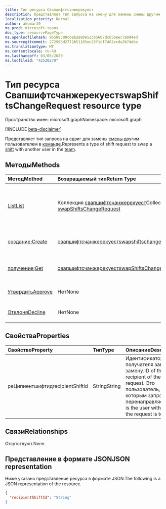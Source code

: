 ```yaml
---
title: Тип ресурса Свапшифтсчанжерекуест
description: Представляет тип запроса на смену для замены смены другим пользователем в команде.
localization_priority: Normal
author: akumar39
ms.prod: microsoft-teams
doc_type: resourcePageType
ms.openlocfilehash: 96589309cbeb2880e533b5607dc05beec78894ed
ms.sourcegitcommit: 272996d2772b51105ec25f1cf7482ecda3b74ebe
ms.translationtype: MT
ms.contentlocale: ru-RU
ms.lasthandoff: 03/05/2020
ms.locfileid: "42520270"
---
```

# <a name="swapshiftschangerequest-resource-type"></a><span data-ttu-id="64b20-103">Тип ресурса Свапшифтсчанжерекуест</span><span class="sxs-lookup"><span data-stu-id="64b20-103">swapShiftsChangeRequest resource type</span></span>

<span data-ttu-id="64b20-104">Пространство имен: microsoft.graph</span><span class="sxs-lookup"><span data-stu-id="64b20-104">Namespace: microsoft.graph</span></span>

[!INCLUDE [beta-disclaimer](../../includes/beta-disclaimer.md)]

<span data-ttu-id="64b20-105">Представляет тип запроса на сдвиг для замены [смены](../resources/shift.md) другим пользователем в [команде](../resources/team.md).</span><span class="sxs-lookup"><span data-stu-id="64b20-105">Represents a type of shift request to swap a [shift](../resources/shift.md) with another user in the [team](../resources/team.md).</span></span>

## <a name="methods"></a><span data-ttu-id="64b20-106">Методы</span><span class="sxs-lookup"><span data-stu-id="64b20-106">Methods</span></span>

| <span data-ttu-id="64b20-107">Метод</span><span class="sxs-lookup"><span data-stu-id="64b20-107">Method</span></span>       | <span data-ttu-id="64b20-108">Возвращаемый тип</span><span class="sxs-lookup"><span data-stu-id="64b20-108">Return Type</span></span> | <span data-ttu-id="64b20-109">Описание</span><span class="sxs-lookup"><span data-stu-id="64b20-109">Description</span></span> |
|:-------------|:------------|:------------|
| [<span data-ttu-id="64b20-110">List</span><span class="sxs-lookup"><span data-stu-id="64b20-110">List</span></span>](../api/swapshiftschangerequest-list.md) | <span data-ttu-id="64b20-111">Коллекция [свапшифтсчанжерекуест](swapshiftschangerequest.md)</span><span class="sxs-lookup"><span data-stu-id="64b20-111">Collection of [swapShiftsChangeRequest](swapshiftschangerequest.md)</span></span> | <span data-ttu-id="64b20-112">Перечисление свойств и связей объектов **свапшифтсчанжерекуест** в команде.</span><span class="sxs-lookup"><span data-stu-id="64b20-112">List the properties and relationships of **swapShiftsChangeRequest** objects in a team.</span></span> |
| <span data-ttu-id="64b20-113">[создание](../api/swapshiftschangerequest-post.md);</span><span class="sxs-lookup"><span data-stu-id="64b20-113">[Create](../api/swapshiftschangerequest-post.md)</span></span> | [<span data-ttu-id="64b20-114">свапшифтсчанжерекуест</span><span class="sxs-lookup"><span data-stu-id="64b20-114">swapshiftschangerequest</span></span>](swapshiftschangerequest.md) | <span data-ttu-id="64b20-115">Создайте экземпляр объекта свапшифтсчанжерекуест.</span><span class="sxs-lookup"><span data-stu-id="64b20-115">Create an instance of an swapshiftschangerequest object.</span></span> |
| <span data-ttu-id="64b20-116">[получение](../api/swapshiftschangerequest-get.md);</span><span class="sxs-lookup"><span data-stu-id="64b20-116">[Get](../api/swapshiftschangerequest-get.md)</span></span> | [<span data-ttu-id="64b20-117">свапшифтсчанжерекуест</span><span class="sxs-lookup"><span data-stu-id="64b20-117">swapShiftsChangeRequest</span></span>](swapshiftschangerequest.md) | <span data-ttu-id="64b20-118">Чтение свойств и связей объекта **свапшифтсчанжерекуест** .</span><span class="sxs-lookup"><span data-stu-id="64b20-118">Read the properties and relationships of a **swapShiftsChangeRequest** object.</span></span> |
|[<span data-ttu-id="64b20-119">Утвердить</span><span class="sxs-lookup"><span data-stu-id="64b20-119">Approve</span></span>](../api/swapshiftschangerequest-approve.md)|<span data-ttu-id="64b20-120">Нет</span><span class="sxs-lookup"><span data-stu-id="64b20-120">None</span></span>|<span data-ttu-id="64b20-121">Утверждение **свапшифтсчанжерекуест**.</span><span class="sxs-lookup"><span data-stu-id="64b20-121">Approve a **swapShiftsChangeRequest**.</span></span> |
|[<span data-ttu-id="64b20-122">Отклоня</span><span class="sxs-lookup"><span data-stu-id="64b20-122">Decline</span></span>](../api/swapshiftschangerequest-decline.md)|<span data-ttu-id="64b20-123">Нет</span><span class="sxs-lookup"><span data-stu-id="64b20-123">None</span></span>|<span data-ttu-id="64b20-124">Отклонить **свапшифтсчанжерекуест**.</span><span class="sxs-lookup"><span data-stu-id="64b20-124">Decline a **swapShiftsChangeRequest**.</span></span>|

## <a name="properties"></a><span data-ttu-id="64b20-125">Свойства</span><span class="sxs-lookup"><span data-stu-id="64b20-125">Properties</span></span>

| <span data-ttu-id="64b20-126">Свойство</span><span class="sxs-lookup"><span data-stu-id="64b20-126">Property</span></span>     | <span data-ttu-id="64b20-127">Тип</span><span class="sxs-lookup"><span data-stu-id="64b20-127">Type</span></span>        | <span data-ttu-id="64b20-128">Описание</span><span class="sxs-lookup"><span data-stu-id="64b20-128">Description</span></span> |
|:-------------|:------------|:------------|
|<span data-ttu-id="64b20-129">реЦипиентшифтид</span><span class="sxs-lookup"><span data-stu-id="64b20-129">recipientShiftId</span></span>|<span data-ttu-id="64b20-130">String</span><span class="sxs-lookup"><span data-stu-id="64b20-130">String</span></span>|<span data-ttu-id="64b20-131">Идентификатор получателя запроса на замену.</span><span class="sxs-lookup"><span data-stu-id="64b20-131">ID of the recipient of the swap request.</span></span> <span data-ttu-id="64b20-132">Это пользователь, с которым запрос перенаправляется.</span><span class="sxs-lookup"><span data-stu-id="64b20-132">This is the user with whom the request is to swap.</span></span>|

## <a name="relationships"></a><span data-ttu-id="64b20-133">Связи</span><span class="sxs-lookup"><span data-stu-id="64b20-133">Relationships</span></span>

<span data-ttu-id="64b20-134">Отсутствуют.</span><span class="sxs-lookup"><span data-stu-id="64b20-134">None.</span></span>

## <a name="json-representation"></a><span data-ttu-id="64b20-135">Представление в формате JSON</span><span class="sxs-lookup"><span data-stu-id="64b20-135">JSON representation</span></span>

<span data-ttu-id="64b20-136">Ниже указано представление ресурса в формате JSON.</span><span class="sxs-lookup"><span data-stu-id="64b20-136">The following is a JSON representation of the resource.</span></span>

<!-- {
  "blockType": "resource",
  "optionalProperties": [

  ],
  "@odata.type": "microsoft.graph.swapShiftsChangeRequest",
  "baseType": ""
}-->

```json
{
  "recipientShiftId": "String"
}
```

<!-- uuid: 16cd6b66-4b1a-43a1-adaf-3a886856ed98
2019-02-04 14:57:30 UTC -->
<!-- {
  "type": "#page.annotation",
  "description": "swapShiftsChangeRequest resource",
  "keywords": "",
  "section": "documentation",
  "tocPath": ""
}-->
